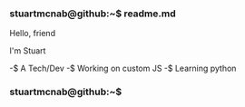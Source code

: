 ### stuartmcnab@github:~$ readme.md
        
Hello, friend

I'm Stuart

-$ A Tech/Dev
-$ Working on custom JS
-$ Learning python


### stuartmcnab@github:~$

<!--
**stuartmcnab/stuartmcnab** is a ✨ _special_ ✨ repository because its `README.md` (this file) appears on your GitHub profile.

Here are some ideas to get you started:

- 🔭 I’m currently working on ...
- 🌱 I’m currently learning ...
- 👯 I’m looking to collaborate on ...
- 🤔 I’m looking for help with ...
- 💬 Ask me about ...
- 📫 How to reach me: ...
- 😄 Pronouns: ...
- ⚡ Fun fact: ...
-->
